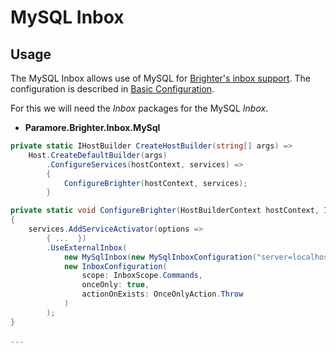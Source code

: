 # MySQL Inbox

## Usage
The MySQL Inbox allows use of MySQL for [Brighter's inbox support](/contents/BrighterInboxSupport.md). The configuration is described in [Basic Configuration](/contents/BrighterBasicConfiguration.md#inbox).

For this we will need the *Inbox* packages for the MySQL *Inbox*.

* **Paramore.Brighter.Inbox.MySql**

``` csharp
private static IHostBuilder CreateHostBuilder(string[] args) =>
    Host.CreateDefaultBuilder(args)
        .ConfigureServices(hostContext, services) =>
        {
            ConfigureBrighter(hostContext, services);
        }

private static void ConfigureBrighter(HostBuilderContext hostContext, IServiceCollection services)
{
    services.AddServiceActivator(options =>
        { ...  })
        .UseExternalInbox(
            new MySqlInbox(new MySqlInboxConfiguration("server=localhost; port=3306; uid=root; pwd=root; database=Salutations", "Inbox");
            new InboxConfiguration(
                scope: InboxScope.Commands,
                onceOnly: true,
                actionOnExists: OnceOnlyAction.Throw
            )
        );
}

...

```



